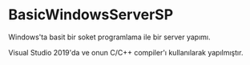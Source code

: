# BasicWindowsServerSP

Windows'ta basit bir soket programlama ile bir server yapımı.

Visual Studio 2019'da ve onun C/C++ compiler'ı kullanılarak yapılmıştır.
